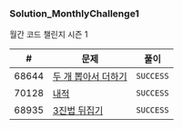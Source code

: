 
### Solution_MonthlyChallenge1
월간 코드 챌린지 시즌 1

| # | 문제 | 풀이 |
| --- | --- | --- |
| 68644 | [두 개 뽑아서 더하기](https://programmers.co.kr/learn/courses/30/lessons/68644) | `SUCCESS` | 
| 70128 | [내적](https://programmers.co.kr/learn/courses/30/lessons/70128) | `SUCCESS` |
| 68935 | [3진법 뒤집기](https://programmers.co.kr/learn/courses/30/lessons/68935) | `SUCCESS` |
